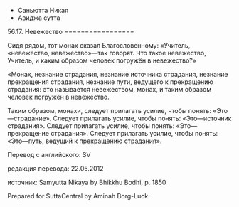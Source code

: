 









* Саньютта Никая
* Авиджа сутта


56\.17\. Невежество
\=\=\=\=\=\=\=\=\=\=\=\=\=\=\=\=\=



Cидя рядом, тот монах сказал Благословенному: «Учитель, «невежество, невежество»—так говорят\. Что такое невежество, Учитель, и каким образом человек погружён в невежество?»


«Монах, незнание страдания, незнание источника страдания, незнание прекращения страдания, незнание пути, ведущего к прекращению страдания: это называется невежеством, монах, и таким образом человек погружён в невежество\.


Таким образом, монахи, следует прилагать усилие, чтобы понять: «Это—страдание»\. Следует прилагать усилие, чтобы понять: «Это—источник страдания»\. Следует прилагать усилие, чтобы понять: «Это—прекращение страдания»\. Следует прилагать усилие, чтобы понять: «Это—путь, ведущий к прекращению страдания»\.



Перевод с английского: SV


редакция перевода: 22\.05\.2012


источник: Samyutta Nikaya by Bhikkhu Bodhi, p\. 1850


Prepared for SuttaCentral by Aminah Borg\-Luck\.






